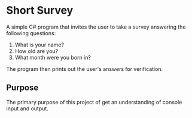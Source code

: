 # Short Survey
A simple C# program that invites the user to take a survey answering
the following questions:
1. What is your name?
2. How old are you?
3. What month were you born in?

The program then prints out the user's answers for verification.

## Purpose
The primary purpose of this project of get an understanding of console
input and output.
